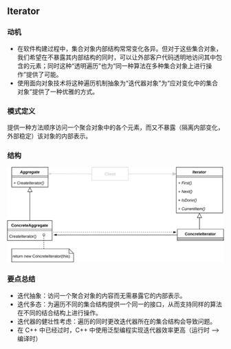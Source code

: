 ## Iterator
### 动机
- 在软件构建过程中，集合对象内部结构常常变化各异。但对于这些集合对象，我们希望在不暴露其内部结构的同时，可以让外部客户代码透明地访问其中包含的元素；同时这种“透明遍历”也为“同一种算法在多种集合对象上进行操作”提供了可能。
- 使用面向对象技术将这种遍历机制抽象为“迭代器对象”为“应对变化中的集合对象”提供了一种优雅的方式。

### 模式定义
提供一种方法顺序访问一个聚合对象中的各个元素，而又不暴露（隔离内部变化，外部稳定）该对象的内部表示。

### 结构
<img src='../imgs/iterator.png'>

### 要点总结
- 迭代抽象：访问一个聚合对象的内容而无需暴露它的内部表示。
- 迭代多态：为遍历不同的集合结构提供一个同一的接口，从而支持同样的算法在不同的结合结构上进行操作。
- 迭代器的健壮性考虑：遍历的同时更改迭代器所在的集合结构会导致问题。
- 在 C++ 中已经过时，C++ 中使用泛型编程实现迭代器效率更高（运行时 --> 编译时）
